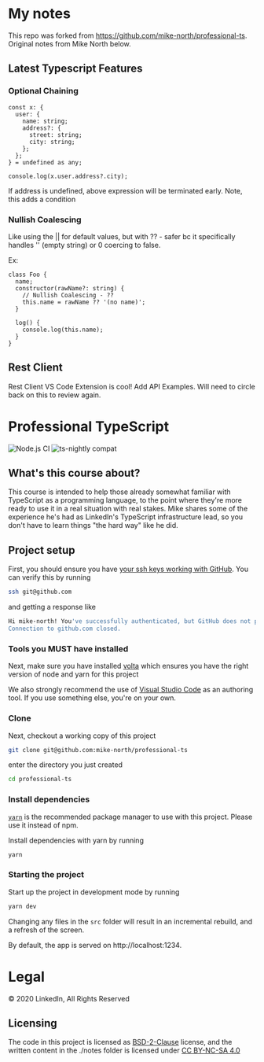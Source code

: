 # My notes

This repo was forked from https://github.com/mike-north/professional-ts. Original notes from Mike North below.

## Latest Typescript Features

### Optional Chaining

```
const x: {
  user: {
    name: string;
    address?: {
      street: string;
      city: string;
    };
  };
} = undefined as any;

console.log(x.user.address?.city);

```

If address is undefined, above expression will be terminated early. Note, this adds a condition

### Nullish Coalescing

Like using the || for default values, but with ?? - safer bc it specifically handles '' (empty string) or 0 coercing to false.

Ex:

```
class Foo {
  name;
  constructor(rawName?: string) {
    // Nullish Coalescing - ??
    this.name = rawName ?? '(no name)';
  }

  log() {
    console.log(this.name);
  }
}
```

## Rest Client

Rest Client VS Code Extension is cool! Add API Examples. Will need to circle back on this to review again.

# Professional TypeScript

![Node.js CI](https://github.com/mike-north/professional-ts/workflows/Node.js%20CI/badge.svg)
![ts-nightly compat](https://github.com/mike-north/professional-ts/workflows/TypeScript@Next%20tests/badge.svg)

## What's this course about?

This course is intended to help those already somewhat familiar with TypeScript as a programming language, to the point where they're more ready to use it in a real situation with real stakes. Mike shares some of the experience he's had as LinkedIn's TypeScript infrastructure lead, so you don't have to learn things "the hard way" like he did.

## Project setup

First, you should ensure you have [your ssh keys working with GitHub](https://docs.github.com/en/free-pro-team@latest/github/authenticating-to-github/generating-a-new-ssh-key-and-adding-it-to-the-ssh-agent). You can verify this by running

```sh
ssh git@github.com
```

and getting a response like

```sh
Hi mike-north! You've successfully authenticated, but GitHub does not provide shell access.
Connection to github.com closed.
```

### Tools you MUST have installed

Next, make sure you have installed [volta](http://volta.sh/) which ensures you have the right version of node and yarn for this project

We also strongly recommend the use of [Visual Studio Code](https://code.visualstudio.com/) as an authoring tool. If you use something else, you're on your own.

### Clone

Next, checkout a working copy of this project

```sh
git clone git@github.com:mike-north/professional-ts
```

enter the directory you just created

```sh
cd professional-ts
```

### Install dependencies

[`yarn`](https://yarnpkg.com/) is the recommended package manager to use with this project. Please use it instead of npm.

Install dependencies with yarn by running

```sh
yarn
```

### Starting the project

Start up the project in development mode by running

```sh
yarn dev
```

Changing any files in the `src` folder will result in an incremental rebuild, and a refresh of the screen.

By default, the app is served on http://localhost:1234.

# Legal

&copy; 2020 LinkedIn, All Rights Reserved

## Licensing

The code in this project is licensed as [BSD-2-Clause](https://opensource.org/licenses/BSD-2-Clause) license, and the written content in the ./notes folder is licensed under [CC BY-NC-SA 4.0](https://creativecommons.org/licenses/by-nc-sa/4.0/)
